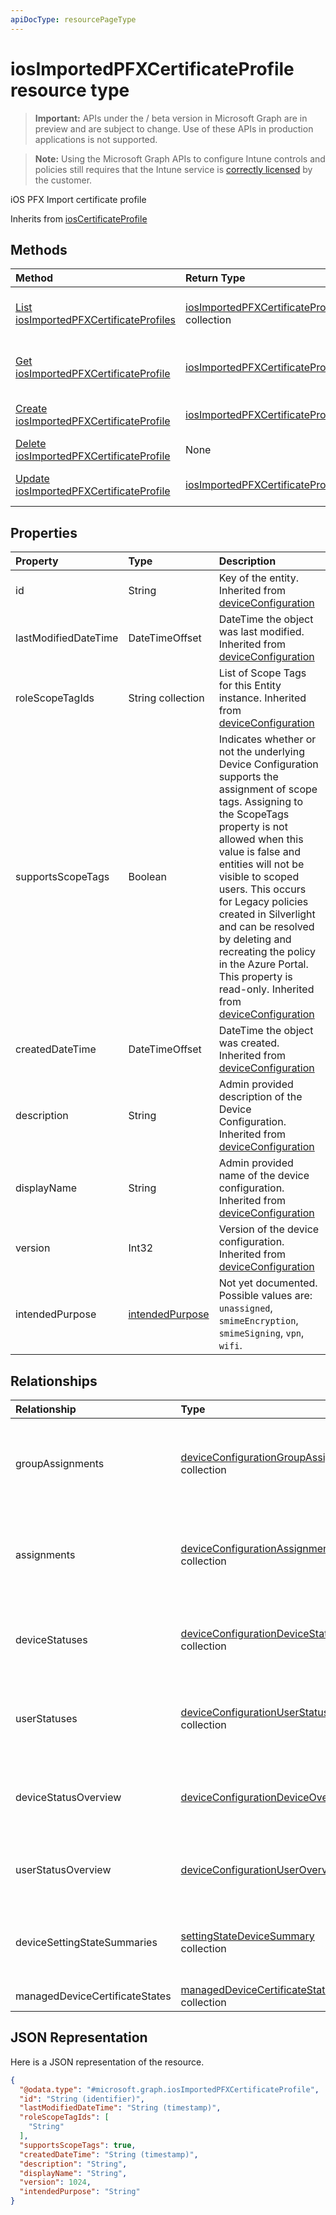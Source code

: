 ```yaml
---
apiDocType: resourcePageType
---
```

# iosImportedPFXCertificateProfile resource type

> **Important:** APIs under the / beta version in Microsoft Graph are in preview and are subject to change. Use of these APIs in production applications is not supported.

> **Note:** Using the Microsoft Graph APIs to configure Intune controls and policies still requires that the Intune service is [correctly licensed](https://go.microsoft.com/fwlink/?linkid=839381) by the customer.

iOS PFX Import certificate profile

Inherits from [iosCertificateProfile](../resources/intune_deviceconfig_ioscertificateprofile.md)

## Methods
|Method|Return Type|Description|
|:---|:---|:---|
|[List iosImportedPFXCertificateProfiles](../api/intune_deviceconfig_iosimportedpfxcertificateprofile_list.md)|[iosImportedPFXCertificateProfile](../resources/intune_deviceconfig_iosimportedpfxcertificateprofile.md) collection|List properties and relationships of the [iosImportedPFXCertificateProfile](../resources/intune_deviceconfig_iosimportedpfxcertificateprofile.md) objects.|
|[Get iosImportedPFXCertificateProfile](../api/intune_deviceconfig_iosimportedpfxcertificateprofile_get.md)|[iosImportedPFXCertificateProfile](../resources/intune_deviceconfig_iosimportedpfxcertificateprofile.md)|Read properties and relationships of the [iosImportedPFXCertificateProfile](../resources/intune_deviceconfig_iosimportedpfxcertificateprofile.md) object.|
|[Create iosImportedPFXCertificateProfile](../api/intune_deviceconfig_iosimportedpfxcertificateprofile_create.md)|[iosImportedPFXCertificateProfile](../resources/intune_deviceconfig_iosimportedpfxcertificateprofile.md)|Create a new [iosImportedPFXCertificateProfile](../resources/intune_deviceconfig_iosimportedpfxcertificateprofile.md) object.|
|[Delete iosImportedPFXCertificateProfile](../api/intune_deviceconfig_iosimportedpfxcertificateprofile_delete.md)|None|Deletes a [iosImportedPFXCertificateProfile](../resources/intune_deviceconfig_iosimportedpfxcertificateprofile.md).|
|[Update iosImportedPFXCertificateProfile](../api/intune_deviceconfig_iosimportedpfxcertificateprofile_update.md)|[iosImportedPFXCertificateProfile](../resources/intune_deviceconfig_iosimportedpfxcertificateprofile.md)|Update the properties of a [iosImportedPFXCertificateProfile](../resources/intune_deviceconfig_iosimportedpfxcertificateprofile.md) object.|

## Properties
|Property|Type|Description|
|:---|:---|:---|
|id|String|Key of the entity. Inherited from [deviceConfiguration](../resources/intune_deviceconfig_deviceconfiguration.md)|
|lastModifiedDateTime|DateTimeOffset|DateTime the object was last modified. Inherited from [deviceConfiguration](../resources/intune_deviceconfig_deviceconfiguration.md)|
|roleScopeTagIds|String collection|List of Scope Tags for this Entity instance. Inherited from [deviceConfiguration](../resources/intune_deviceconfig_deviceconfiguration.md)|
|supportsScopeTags|Boolean|Indicates whether or not the underlying Device Configuration supports the assignment of scope tags. Assigning to the ScopeTags property is not allowed when this value is false and entities will not be visible to scoped users. This occurs for Legacy policies created in Silverlight and can be resolved by deleting and recreating the policy in the Azure Portal. This property is read-only. Inherited from [deviceConfiguration](../resources/intune_deviceconfig_deviceconfiguration.md)|
|createdDateTime|DateTimeOffset|DateTime the object was created. Inherited from [deviceConfiguration](../resources/intune_deviceconfig_deviceconfiguration.md)|
|description|String|Admin provided description of the Device Configuration. Inherited from [deviceConfiguration](../resources/intune_deviceconfig_deviceconfiguration.md)|
|displayName|String|Admin provided name of the device configuration. Inherited from [deviceConfiguration](../resources/intune_deviceconfig_deviceconfiguration.md)|
|version|Int32|Version of the device configuration. Inherited from [deviceConfiguration](../resources/intune_deviceconfig_deviceconfiguration.md)|
|intendedPurpose|[intendedPurpose](../resources/intune_deviceconfig_intendedpurpose.md)|Not yet documented. Possible values are: `unassigned`, `smimeEncryption`, `smimeSigning`, `vpn`, `wifi`.|

## Relationships
|Relationship|Type|Description|
|:---|:---|:---|
|groupAssignments|[deviceConfigurationGroupAssignment](../resources/intune_deviceconfig_deviceconfigurationgroupassignment.md) collection|The list of group assignments for the device configuration profile. Inherited from [deviceConfiguration](../resources/intune_deviceconfig_deviceconfiguration.md)|
|assignments|[deviceConfigurationAssignment](../resources/intune_deviceconfig_deviceconfigurationassignment.md) collection|The list of assignments for the device configuration profile. Inherited from [deviceConfiguration](../resources/intune_deviceconfig_deviceconfiguration.md)|
|deviceStatuses|[deviceConfigurationDeviceStatus](../resources/intune_deviceconfig_deviceconfigurationdevicestatus.md) collection|Device configuration installation status by device. Inherited from [deviceConfiguration](../resources/intune_deviceconfig_deviceconfiguration.md)|
|userStatuses|[deviceConfigurationUserStatus](../resources/intune_deviceconfig_deviceconfigurationuserstatus.md) collection|Device configuration installation status by user. Inherited from [deviceConfiguration](../resources/intune_deviceconfig_deviceconfiguration.md)|
|deviceStatusOverview|[deviceConfigurationDeviceOverview](../resources/intune_deviceconfig_deviceconfigurationdeviceoverview.md)|Device Configuration devices status overview Inherited from [deviceConfiguration](../resources/intune_deviceconfig_deviceconfiguration.md)|
|userStatusOverview|[deviceConfigurationUserOverview](../resources/intune_deviceconfig_deviceconfigurationuseroverview.md)|Device Configuration users status overview Inherited from [deviceConfiguration](../resources/intune_deviceconfig_deviceconfiguration.md)|
|deviceSettingStateSummaries|[settingStateDeviceSummary](../resources/intune_deviceconfig_settingstatedevicesummary.md) collection|Device Configuration Setting State Device Summary Inherited from [deviceConfiguration](../resources/intune_deviceconfig_deviceconfiguration.md)|
|managedDeviceCertificateStates|[managedDeviceCertificateState](../resources/intune_deviceconfig_manageddevicecertificatestate.md) collection|Certificate state for devices|

## JSON Representation
Here is a JSON representation of the resource.
<!-- {
  "blockType": "resource",
  "keyProperty": "id",
  "@odata.type": "microsoft.graph.iosImportedPFXCertificateProfile"
}
-->
``` json
{
  "@odata.type": "#microsoft.graph.iosImportedPFXCertificateProfile",
  "id": "String (identifier)",
  "lastModifiedDateTime": "String (timestamp)",
  "roleScopeTagIds": [
    "String"
  ],
  "supportsScopeTags": true,
  "createdDateTime": "String (timestamp)",
  "description": "String",
  "displayName": "String",
  "version": 1024,
  "intendedPurpose": "String"
}
```






